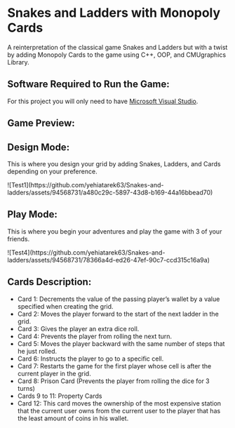# Snakes and Ladders with Monopoly Cards

A reinterpretation of the classical game Snakes and Ladders but with a twist by adding Monopoly Cards to the game using C++, OOP, and CMUgraphics Library.


## Software Required to Run the Game:

For this project you will only need to have [Microsoft Visual Studio](https://visualstudio.microsoft.com/downloads/).

## Game Preview:
<h2>Design Mode:</h2>

<p>This is where you design your grid by adding Snakes, Ladders, and Cards depending on your preference.</p>
![Test1](https://github.com/yehiatarek63/Snakes-and-ladders/assets/94568731/a480c29c-5897-43d8-b169-44a16bbead70)

<h2>Play Mode:</h2>

<p>This is where you begin your adventures and play the game with 3 of your friends.</p>
![Test4](https://github.com/yehiatarek63/Snakes-and-ladders/assets/94568731/78366a4d-ed26-47ef-90c7-ccd315c16a9a)


## Cards Description:

<ul>
  <li>Card 1: Decrements the value of the passing player’s wallet by a value specified when creating the grid.</li>
  <li>Card 2: Moves the player forward to the start of the next ladder in the grid.</li>
  <li>Card 3: Gives the player an extra dice roll.</li>
  <li>Card 4: Prevents the player from rolling the next turn.</li>
  <li>Card 5: Moves the player backward with the same number of steps that he just rolled.</li>
  <li>Card 6: Instructs the player to go to a specific cell.</li>
  <li>Card 7: Restarts the game for the first player whose cell is after the current player in the grid.</li>
  <li>Card 8: Prison Card (Prevents the player from rolling the dice for 3 turns)</li>
  <li>Cards 9 to 11: Property Cards</li>
  <li>Card 12: This card moves the ownership of the most expensive station that the current user owns from the current user to the player that has the least amount of coins in his wallet.</li>
</ul>

